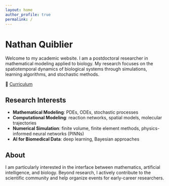 ```yaml
---
layout: home
author_profile: true
permalink: /
---
```


# Nathan Quiblier

Welcome to my academic website. I am a postdoctoral researcher in mathematical modeling applied to biology. My research focuses on the spatiotemporal dynamics of biological systems through simulations, learning algorithms, and stochastic methods.

📄 [Curriculum](/ressources/cv_acad.pdf)

## Research Interests

- **Mathematical Modeling**: PDEs, ODEs, stochastic processes  
- **Computational Modeling**: reaction networks, spatial models, molecular trajectories  
- **Numerical Simulation**: finite volume, finite element methods, physics-informed neural networks (PINNs)  
- **AI for Biomedical Data**: deep learning, Bayesian approaches

## About

I am particularly interested in the interface between mathematics, artificial intelligence, and biology. Beyond research, I actively contribute to the scientific community and help organize events for early-career researchers.


